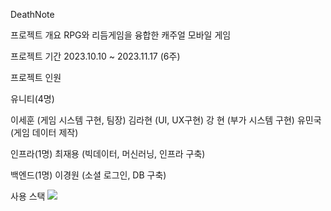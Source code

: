 DeathNote

프로젝트 개요
RPG와 리듬게임을 융합한 캐주얼 모바일 게임

프로젝트 기간
2023.10.10 ~ 2023.11.17 (6주)

프로젝트 인원

유니티(4명)

이세훈 (게임 시스템 구현, 팀장)
김라현 (UI, UX구현)
강 현 (부가 시스템 구현)
유민국 (게임 데이터 제작)

인프라(1명)
최재용 (빅데이터, 머신러닝, 인프라 구축)

백엔드(1명)
이경원 (소셜 로그인, DB 구축)


사용 스택
  <img src="https://img.shields.io/badge/java-007396?style=for-the-badge&logo=java&logoColor=white">              
